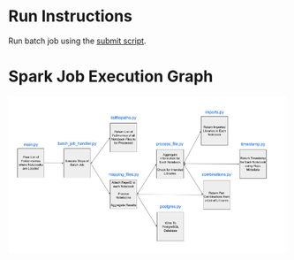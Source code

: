 # Run Instructions
Run batch job using the [submit script](https://github.com/gauravsm31/ActiveTools/blob/master/SparkProcessing/job_submit_script.txt).

# Spark Job Execution Graph
![Graph Structure for Spark Processing](https://github.com/gauravsm31/ActiveTools/blob/master/Image/FilesGraph.png)
